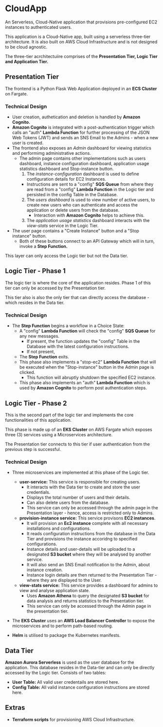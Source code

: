 # CloudApp
An Serverless, Cloud-Native application that provisions pre-configured EC2 instances to authenticated users.

This application is a Cloud-Native app, built using a serverless three-tier architecture. It is also built on AWS Cloud Infrastructure and is not designed to be cloud agnostic.

The three-tier acrchitectuiire comprises of the **Presentation Tier, Logic Tier and Application Tier.**

## Presentation Tier
The frontend is a Python Flask Web Application deployed in an **ECS Cluster** on Fargate.
### Technical Design
- User creation, authetication and deletion is handled by **Amazon Cognito.**
- **Amazon Cognito** is integrated with a post-authentication trigger which calls an "auth" **Lambda Function** for further processing of the JSON Web Tokens (JWT) and sends an SNS Email to the Admins - when a new user is created.
- The frontend also exposes an _Admin_ dashboard for viewing statistics and performimg administrative actions.
  - The admin page contains other implementations such as users dashboard, instance configuration dashboard, application usage statistics dashboard and Stop-instance button.
     1. The _instance-configuration_ dashboard is used to define configuration details for EC2 Instances. 
       - Instructions are sent to a "config" **SQS Queue** from where they are read from a "config" **Lambda Function** in the Logic tier and persisted in the config Table in the Database.
    2. The _users dashboard_ is used to view number of active users, to create new users who can authenticate and access the application or delete users from the database.
       - Interaction with **Amazon Cognito** helps to achieve this.
    3. The _application usage statistics_ dashboard interacts with the _view-stats_ service in the Logic Tier.
- The user page contains a "Create Instance" button and a "Stop instance" button.
  - Both of these buttons connect to an API Gateway which will in turn, invoke a **Step Function.**

This layer can only access the Logic tier but not the Data tier.

## Logic Tier - Phase 1
The logic tier is where the core of the application resides. Phase 1 of this tier can only be accessed by the Presentation tier.

This tier also is also the only tier that can directly access the database - which resides in the Data tier.
### Technical Design
- The **Step Function** begins a workflow in a Choice State:
   - A "config" **Lambda Function** will check the  "config" **SQS Queue** for any new messages.
      - If present, the function updates the "config" Table in the Database with the latest configuration instructions.
      - If not present, 
    - The **Step Function** exits.
  - This phase also implements a "stop-ec2" **Lambda Function** that will be executed when the "Stop-instance" button in the Admin page is clicked.
    - This function will abruptly shutdown the specified EC2 instance.
  - This phase also implements an "auth" **Lambda Function** which is used by **Amazon Cognito** to perform post authentication steps.
    
 ## Logic Tier - Phase 2
 This is the second part of the logic tier and implements the core functionalities of this application.
 
 This phase is made up of an **EKS Cluster** on AWS Fargate which exposes three (3) services using a Microservices architecture.
 
 The Presentation tier connects to this tier if user authentication from the previous step is successful.
 ### Technical Design
 - Three microservices are implemented at this phase of the Logic tier.
   - **user-service:** This service is responsible for creating users.
     - It interacts with the Data tier to create and store the user credentials.
     - Displays the total number of users and their details.
     - Can also delete users from the database.
     - This service can only be accessed through the admin page in the Presentation layer - hence, access is restricted only to Admins.
   - **provision-instance service:** This service provisons **EC2 instances**.
     - It will provision an **Ec2 instance** complete with all necessary installations and configurations.
     - It reads configuration instructions from the database in the Data Tier and provisions the instance accoridng to specified configurations.
     - Instance details and user-details will be uploaded to a designated **S3 bucket** where they will be analysed by another service.
     - It will also send an SNS Email notification to the Admin, about instance creation.
     - Instance login details are then returned to the Presentation Tier - where they are displayed to the User.
   - **view-stats service:** This service provides a dashboard for admins to view and analyse application state.
     - Uses **Amazon Athena** to query the designated **S3 bucket** for data analysis and returns statistics to the Presentation tier.
     - This service can only be accessed through the Admin page in the presentation tier.
   
  - The **EKS Cluster** uses an **AWS Load Balancer Controller** to expose the microservices and to perform path-based routing.
  - **Helm** is utilised to package the Kubernetes manifests.
  
  ## Data Tier
  **Amazon Aurora Serverless** is used as the user database for the application. This database resides in the Data-tier and can only be directly accessed by the Logic tier. Consists of two tables:
  - **User Table:** All valid user credentails are stored here.
  - **Config Table:** All valid instance configuration instructions are stored here.
  
  ## Extras
  - **Terraform scripts** for provisioning AWS Cloud Infrastructure.
   
       

